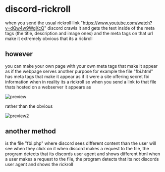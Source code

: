 # discord-rickroll

when you send the usual rickroll link "https://www.youtube.com/watch?v=dQw4w9WgXcQ" discord crawls it and gets the text inside of the meta tags (the title, description and image ones) and the meta tags on that url make it extremely obvious that its a rickroll 

## however
you can make your own page with your own meta tags that make it appear as if the webpage serves another purpose
for example the file "fbi.html" has meta tags that make it appear as if it were a site offering secret fbi information when in reality its a rickroll so when you send a link to that file thats hosted on a webserver it appears as 

![preview](https://cdn.discordapp.com/attachments/956721423949385828/995839242464919642/Screenshot_2022-07-10_19-48-12.png)

rather than the obvious

![preview2](https://cdn.discordapp.com/attachments/956721423949385828/995839946508214332/Screenshot_2022-07-10_19-48-12.png)


## another method
is the file "fbi.php" where discord sees different content than the user will see when they click on it 
when discord makes a request to the file, the program detects that its discords user agent and shows different html 
when a user makes a request to the file, the program detects that its not discords user agent and shows the rickroll
